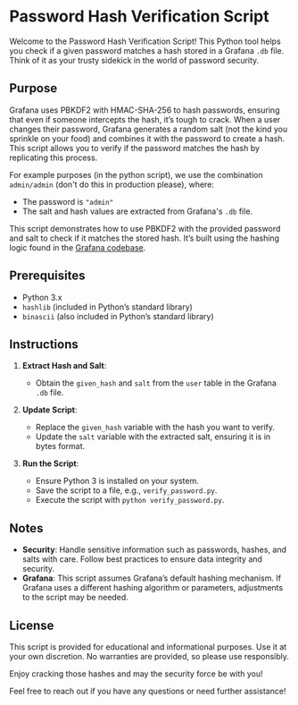 # Password Hash Verification Script

Welcome to the Password Hash Verification Script! This Python tool helps you check if a given password matches a hash stored in a Grafana `.db` file. Think of it as your trusty sidekick in the world of password security.

## Purpose

Grafana uses PBKDF2 with HMAC-SHA-256 to hash passwords, ensuring that even if someone intercepts the hash, it’s tough to crack. When a user changes their password, Grafana generates a random salt (not the kind you sprinkle on your food) and combines it with the password to create a hash. This script allows you to verify if the password matches the hash by replicating this process.

For example purposes (in the python script), we use the combination `admin/admin` (don't do this in production please), where:
- The password is `"admin"`
- The salt and hash values are extracted from Grafana's `.db` file.

This script demonstrates how to use PBKDF2 with the provided password and salt to check if it matches the stored hash. It’s built using the hashing logic found in the [Grafana codebase](https://github.com/grafana/grafana/blob/master/pkg/util/encoding.go).

## Prerequisites

- Python 3.x
- `hashlib` (included in Python’s standard library)
- `binascii` (also included in Python’s standard library)

## Instructions

1. **Extract Hash and Salt**:
   - Obtain the `given_hash` and `salt` from the `user` table in the Grafana `.db` file.

2. **Update Script**:
   - Replace the `given_hash` variable with the hash you want to verify.
   - Update the `salt` variable with the extracted salt, ensuring it is in bytes format.

3. **Run the Script**:
   - Ensure Python 3 is installed on your system.
   - Save the script to a file, e.g., `verify_password.py`.
   - Execute the script with `python verify_password.py`.

## Notes

- **Security**: Handle sensitive information such as passwords, hashes, and salts with care. Follow best practices to ensure data integrity and security.
- **Grafana**: This script assumes Grafana’s default hashing mechanism. If Grafana uses a different hashing algorithm or parameters, adjustments to the script may be needed.

## License

This script is provided for educational and informational purposes. Use it at your own discretion. No warranties are provided, so please use responsibly.

Enjoy cracking those hashes and may the security force be with you!

Feel free to reach out if you have any questions or need further assistance!
